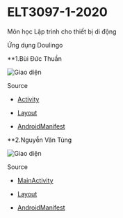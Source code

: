 # ELT3097-1-2020
Môn học Lập trình cho thiết bị di động

Ứng dụng Doulingo

**1.Bùi Đức Thuần

![Giao diện](https://github.com/ducthuan19620/ELT3097-1-2020/blob/master/02/BuiDucThuan_gif.gif)

Source

* [Activity](https://github.com/ducthuan19620/ELT3097-1-2020/tree/master/BuiDucThuan/Doulingo/app/src/main/java/DucThuan/duolingo)

* [Layout](https://github.com/ducthuan19620/ELT3097-1-2020/tree/master/BuiDucThuan/Doulingo/app/src/main/res/layout)

* [AndroidManifest](https://github.com/ducthuan19620/ELT3097-1-2020/blob/master/BuiDucThuan/Doulingo/app/src/main/AndroidManifest.xml)

**2.Nguyễn Văn Tùng

![Giao diện](https://github.com/ducthuan19620/ELT3097-1-2020/blob/master/02/NguyenVanTung_gif.png)

Source

* [MainActivity](https://github.com/ducthuan19620/ELT3097-1-2020/blob/master/NguyenVanTung/Doulingo/app/src/main/java/com/example/doulingo1/MainActivity.java)

* [Layout](https://github.com/ducthuan19620/ELT3097-1-2020/blob/master/NguyenVanTung/Doulingo/app/src/main/res/layout/activity_main.xml)

* [AndroidManifest](https://github.com/ducthuan19620/ELT3097-1-2020/blob/master/NguyenVanTung/Doulingo/app/src/main/AndroidManifest.xml)

